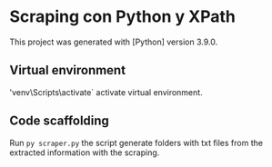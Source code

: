 # Scraping con Python y XPath

This project was generated with [Python] version 3.9.0.

## Virtual environment
'venv\Scripts\activate` activate virtual environment. 

## Code scaffolding

Run `py scraper.py` the script generate folders with txt files from the extracted information with the scraping.
